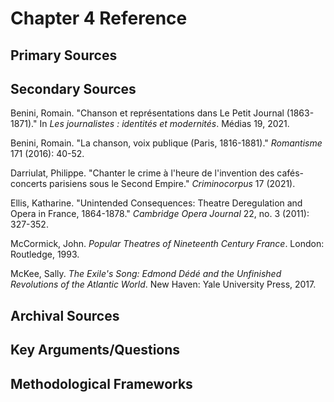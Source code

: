 # Chapter 4 Reference

## Primary Sources

## Secondary Sources

Benini, Romain. "Chanson et représentations dans Le Petit Journal (1863-1871)." In *Les journalistes : identités et modernités*. Médias 19, 2021.

Benini, Romain. "La chanson, voix publique (Paris, 1816-1881)." *Romantisme* 171 (2016): 40-52.

Darriulat, Philippe. "Chanter le crime à l'heure de l'invention des cafés-concerts parisiens sous le Second Empire." *Criminocorpus* 17 (2021).

Ellis, Katharine. "Unintended Consequences: Theatre Deregulation and Opera in France, 1864-1878." *Cambridge Opera Journal* 22, no. 3 (2011): 327-352.

McCormick, John. *Popular Theatres of Nineteenth Century France*. London: Routledge, 1993.

McKee, Sally. *The Exile's Song: Edmond Dédé and the Unfinished Revolutions of the Atlantic World*. New Haven: Yale University Press, 2017.

## Archival Sources

## Key Arguments/Questions

## Methodological Frameworks